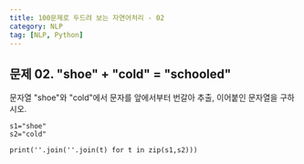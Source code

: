 ```yaml
---
title: 100문제로 두드려 보는 자연어처리 - 02
category: NLP
tag: [NLP, Python]
---
```


## 문제 02. "shoe" + "cold" = "schooled"
문자열 "shoe"와 "cold"에서 문자를 앞에서부터 번갈아 추출, 이어붙인 문자열을 구하시오. 

~~~
s1="shoe"
s2="cold"

print(''.join(''.join(t) for t in zip(s1,s2)))
~~~
